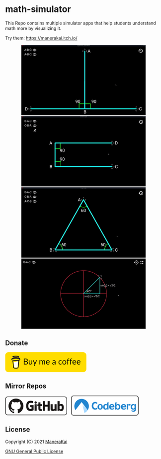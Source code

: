 # math-simulator
This Repo contains multiple simulator apps that help students understand math more by visualizing it.

Try them: https://manerakai.itch.io/
<div align=center>
<a href="./supplementary-angles">
  <img width=400 src="supplementary-angles/resources/supplementary-angles.gif"/>
</a>
<a href="./co-interior-angles">
  <img width=400 src="co-interior-angles/resources/co-interior-angles.gif"/>
</a>
<a href="./triangle-angles">
   <img width=400 src="triangle-angles/resources/triangle-angles.gif"/>
</a>
<a href="./unit-circle">
   <img width=400 src="unit-circle/resources/screenshot.gif"/>
</a>
</div>

## Donate
 [![Buy me a coffee](https://raw.githubusercontent.com/ManeraKai/manerakai/main/icons/bmc.svg)](https://www.buymeacoffee.com/manerakai)&nbsp;&nbsp;

## Mirror Repos
[![GitHub](https://raw.githubusercontent.com/ManeraKai/manerakai/main/icons/github.svg)](https://github.com/ManeraKai/math-simulator)&nbsp;&nbsp;
[![Codeberg](https://raw.githubusercontent.com/ManeraKai/manerakai/main/icons/codeberg.svg)](https://codeberg.org/ManeraKai/math-simulator)&nbsp;&nbsp;

## License
Copyright (C) 2021 [ManeraKai](https://github.com/ManeraKai)

[GNU General Public License](./LICENSE)
